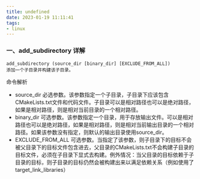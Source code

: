 ```yaml
---
title: undefined
date: 2023-01-19 11:11:41
tags:
- linux
---
```


### 一、add_subdirectory 详解

```
add_subdirectory (source_dir [binary_dir] [EXCLUDE_FROM_ALL])
添加一个子目录并构建该子目录。
```

命令解析

- source_dir
  必选参数。该参数指定一个子目录，子目录下应该包含CMakeLists.txt文件和代码文件。子目录可以是相对路径也可以是绝对路径，如果是相对路径，则是相对当前目录的一个相对路径。
- binary_dir
  可选参数。该参数指定一个目录，用于存放输出文件。可以是相对路径也可以是绝对路径，如果是相对路径，则是相对当前输出目录的一个相对路径。如果该参数没有指定，则默认的输出目录使用source_dir。
- EXCLUDE_FROM_ALL
  可选参数。当指定了该参数，则子目录下的目标不会被父目录下的目标文件包含进去，父目录的CMakeLists.txt不会构建子目录的目标文件，必须在子目录下显式去构建。例外情况：当父目录的目标依赖于子目录的目标，则子目录的目标仍然会被构建出来以满足依赖关系（例如使用了target_link_libraries）